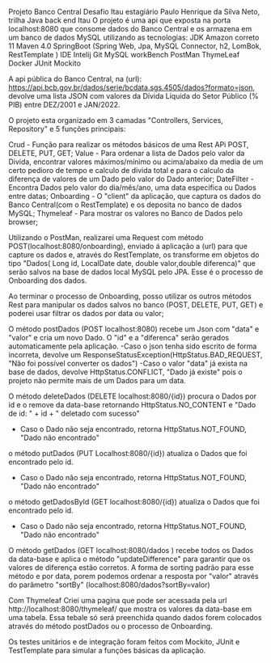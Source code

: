 Projeto Banco Central
Desafio Itau
estagiário Paulo Henrique da Silva Neto, trilha Java back end Itau
O projeto é uma api que exposta na porta localhost:8080 que consome dados do Banco Central e os armazena em um banco de dados MySQL utilizando as tecnologias:
 JDK Amazon correto 11
 Maven 4.0
 SpringBoot (Spring Web, Jpa, MySQL Connector, h2, LomBok, RestTemplate )
 IDE Intelij
 Git
 MySQL workBench
 PostMan
 ThymeLeaf
 Docker
 JUnit
 Mockito
 
A api pública do Banco Central, na (url): https://api.bcb.gov.br/dados/serie/bcdata.sgs.4505/dados?formato=json, devolve uma lista JSON com valores da Dívida Líquida do Setor Público (% PIB) entre DEZ/2001 e JAN/2022.

O projeto esta organizado em 3 camadas "Controllers, Services, Repository" e 5 funções principais: 

 Crud - Função para realizar os métodos básicos de uma Rest APi POST, DELETE, PUT, GET; 
 Value - Para ordenar a lista de Dados pelo valor da Divida, encontrar valores máximos/mínimo ou acima/abaixo da media de um certo pedioro de tempo e calculo de divida total e para o calculo da diferença de valores de um Dado pelo valor do Dado anterior; 
 DateFilter - Encontra Dados pelo valor do dia/mês/ano, uma data especifica ou Dados entre datas; 
 Onboarding - O "client" da aplicação, que captura os dados do Banco Central(com o RestTemplate) e os deposita no banco de dados MySQL; 
 Thymeleaf - Para mostrar os valores no Banco de Dados pelo browser;
 
 
Utilizando o PostMan, realizarei uma Request com método POST(localhost:8080/onboarding), enviado á aplicação a (url) para que capture os dados e, através do RestTemplate, os transforme em objetos do tipo "Dados( Long id, LocalDate date, double valor,double diferenca)" que serão salvos na base de dados local MySQL pelo JPA. Esse é o processo de Onboarding dos dados.


Ao terminar o processo de Onboarding, posso utilizar os outros métodos Rest para manipular os dados salvos no banco (POST, DELETE, PUT, GET) e poderei usar filtrar os dados por data ou valor;

O método postDados (POST localhost:8080) recebe um Json com "data" e "valor" e cria um novo Dado. O "id" e a "diferenca" serão gerados automaticamente pela aplicação.
-Caso o json tenha sido escrito de forma incorreta, devolve um ResponseStatusException(HttpStatus.BAD_REQUEST, "Não foi possível converter os dados")
-Caso o valor "data" já exista na base de dados, devolve HttpStatus.CONFLICT, "Dado já existe" pois o projeto não permite mais de um Dados para um data.

O método deleteDados (DELETE localhost:8080/{id}) procura o Dados por id e o remove da data-base retornando HttpStatus.NO_CONTENT e "Dado de id: " + id + " deletado com sucesso"
 - Caso o Dado não seja encontrado, retorna HttpStatus.NOT_FOUND, "Dado não encontrado"

o método putDados (PUT Localhost:8080/{id}) atualiza o Dados que foi encontrado pelo id.
  - Caso o Dado não seja encontrado, retorna HttpStatus.NOT_FOUND, "Dado não encontrado"

o método getDadosById (GET localhost:8080/{id}) atualiza o Dados que foi encontrado pelo id.
  - Caso o Dado não seja encontrado, retorna HttpStatus.NOT_FOUND, "Dado não encontrado"

O método getDados (GET  localhost:8080/dados ) recebe todos os Dados da data-base e aplica o método "updateDifference" para garantir que os valores de diferença estão corretos. A forma de sorting padrão para esse método e por data, porem podemos ordenar a resposta por "valor" através do parâmetro "sortBy" (localhost:8080/dados?sortBy=valor)

Com Thymeleaf Criei uma pagina que pode ser acessada pela url http://localhost:8080/thymeleaf/ que mostra os valores da data-base em uma tabela. Essa tebale só será preenchida quando dados forem colocados através do método postDados ou o processo de Onboarding.

Os testes unitários e de integração foram feitos com Mockito, JUnit e TestTemplate para simular a funções básicas da aplicação.

